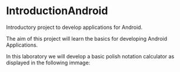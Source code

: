 # IntroductionAndroid
Introductory project to develop applications for Android.



The aim of this project will learn the basics for developing Android Applications.

In this laboratory we will develop a basic polish notation calculator as displayed in the following immage:


